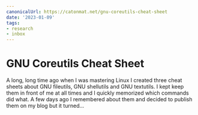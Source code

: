 ```yaml
---
canonicalUrl: https://catonmat.net/gnu-coreutils-cheat-sheet
date: '2023-01-09'
tags:
- research
- inbox
---
```


# GNU Coreutils Cheat Sheet

A long, long time ago when I was mastering Linux I created three cheat sheets about GNU fileutils, GNU shellutils and GNU textutils. I kept keep them in front of me at all times and I quickly memorized which commands did what. A few days ago I remembered about them and decided to publish them on my blog but it turned...